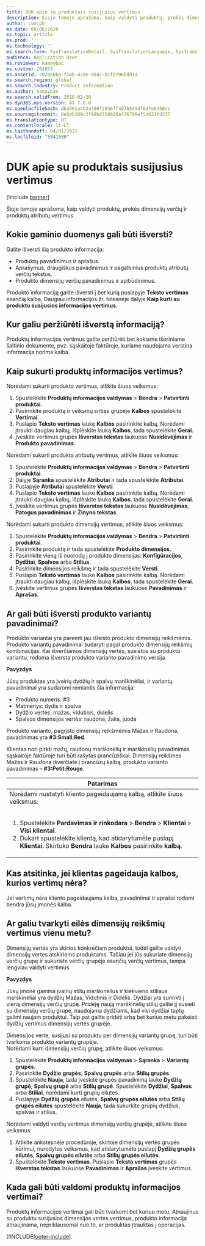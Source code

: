 ```yaml
---
title: DUK apie su produktais susijusius vertimus
description: Šioje temoje aprašoma, kaip valdyti produktų, prekės dimensijų verčių ir produktų atributų vertimus.
author: cvocph
ms.date: 08/06/2020
ms.topic: article
ms.prod: ''
ms.technology: ''
ms.search.form: SysTranslationDetail, SysTranslationLanguage, SysTranslationList, EcoResProductListPage, EcoResProductVariants, EcoResProductDetailsExtended, EcoResProductCreate, EcoResProductDetails, RetailSizeGroupTable, RetailStyleGroupTable, RetailColorGroupTable, PCTranslationLanguageLookup, EcoResProductCategory
audience: Application User
ms.reviewer: kamaybac
ms.custom: 201853
ms.assetid: c0286bba-f54b-42de-904c-81fd796bdd1d
ms.search.region: global
ms.search.industry: Product information
ms.author: kamaybac
ms.search.validFrom: 2016-02-28
ms.dyn365.ops.version: AX 7.0.0
ms.openlocfilehash: dba501acb3a360f2936ff407b549df6d7eb358ce
ms.sourcegitcommit: 0e8db169c3f90bd750826af76709ef5d621fd377
ms.translationtype: HT
ms.contentlocale: lt-LT
ms.lasthandoff: 04/01/2021
ms.locfileid: "5841580"
---
```

# <a name="product-related-translations-faq"></a>DUK apie su produktais susijusius vertimus

[!include [banner](../includes/banner.md)]

Šioje temoje aprašoma, kaip valdyti produktų, prekės dimensijų verčių ir produktų atributų vertimus. 

<a name="what-product-related-data-can-be-translated"></a>Kokie gaminio duomenys gali būti išversti?
--------------------------------------------

Galite išversti šią produkto informacija:
-   Produktų pavadinimus ir aprašus.
-   Aprašymus, draugiškus pavadinimus ir pagalbinius produktų atributų verčių tekstus.
-   Produkto dimensijų verčių pavadinimus ir apibūdinimus.

Produkto informaciją galite išversti į bet kurią puslapyje **Teksto vertimas** esančią kalbą. Daugiau informacijos žr. tolesnėje dalyje **Kaip kurti su produktu susijusios informacijos vertimus**.

## <a name="where-can-i-view-the-translated-information"></a>Kur galiu peržiūrėti išverstą informaciją?
Produktų informacijos vertimus galite peržiūrėti bet kokiame išoriniame šaltinio dokumente, pvz. sąskaitoje faktūroje, kuriame naudojama verstina informacija norima kalba.

## <a name="how-do-i-create-translations-for-product-related-information"></a>Kaip sukurti produktų informacijos vertimus?
Norėdami sukurti produkto vertimus, atlikite šiuos veiksmus:
1.  Spustelėkite **Produktų informacijos valdymas** &gt; **Bendra** &gt; **Patvirtinti produktai**.
2.  Pasirinkite produktą ir veiksmų srities grupėje **Kalbos** spustelėkite **Vertimai**.
3.  Puslapio **Teksto vertimas** lauke **Kalbos** pasirinkite kalbą. Norėdami įtraukti daugiau kalbų, išplėskite lauką **Kalbos**, tada spustelėkite **Gerai**.
4.  Įveskite vertimus grupės **Išverstas tekstas** laukuose **Nusidėvėjimas** ir **Produkto pavadinimas**.

Norėdami sukurti produkto atributų vertimus, atlikite šiuos veiksmus:
1.  Spustelėkite **Produktų informacijos valdymas** &gt; **Bendra** &gt; **Patvirtinti produktai**.
2.  Dalyje **Sąranka** spustelėkite **Atributai** ir tada spustelėkite **Atributai**.
3.  Puslapyje **Atributai** spustelėkite **Versti**.
4.  Puslapio **Teksto vertimas** lauke **Kalbos** pasirinkite kalbą. Norėdami įtraukti daugiau kalbų, išplėskite lauką **Kalbos**, tada spustelėkite **Gerai**.
5.  Įveskite vertimus grupės **Išverstas tekstas** laukuose **Nusidėvėjimas**, **Patogus pavadinimas** ir **Žinyno tekstas**.

Norėdami sukurti produkto dimensijų vertimus, atlikite šiuos veiksmus:
1.  Spustelėkite **Produktų informacijos valdymas** &gt; **Bendra** &gt; **Patvirtinti produktai**.
2.  Pasirinkite produktą ir tada spustelėkite **Produkto dimensijos**.
3.  Pasirinkite vieną iš nuorodų į produkto dimensijas: **Konfigūracijos**, **Dydžiai**, **Spalvos** arba **Stilius**.
4.  Pasirinkite dimensijos reikšmę ir tada spustelėkite **Versti**.
5.  Puslapio **Teksto vertimas** lauke **Kalbos** pasirinkite kalbą. Norėdami įtraukti daugiau kalbų, išplėskite lauką **Kalbos**, tada spustelėkite **Gerai**.
6.  Įveskite vertimus grupės **Išverstas tekstas** laukuose **Pavadinimas** ir **Aprašas**.

## <a name="can-the-names-of-product-variants-be-translated"></a>Ar gali būti išversti produkto variantų pavadinimai?
Produkto variantai yra paremti jau išleisto produkto dimensijų reikšmėmis. Produkto variantų pavadinimai sudaryti pagal produkto dimensijų reikšmių kombinacijas. Kai išverčiamos dimensijų vertės, susietos su produkto variantu, rodoma išversta produkto varianto pavadinimo versija.  

**Pavyzdys**  

Jūsų produktas yra įvairių dydžių ir spalvų marškinėliai, ir variantų pavadinimai yra sudaromi remiantis šia informacija:
-   Produkto numeris: \#3
-   Matmenys: dydis ir spalva
-   Dydžio vertės: mažas, vidutinis, didelis
-   Spalvos dimensijos vertės: raudona, žalia, juoda

Produkto varianto, pagrįsto dimensijų reikšmėmis Mažas ir Raudona, pavadinimas yra **\#3:Small:Red**.  

Klientas nori pirkti mažų, raudonų marškinėlių ir marškinėlių pavadinimas sąskaitoje faktūroje turi būti rašytas prancūziškai. Dimensijų reikšmes Mažas ir Raudona išverčiate į prancūzų kalbą, produkto varianto pavadinimas – **\#3:Petit:Rouge**.
<table>
<colgroup>
<col width="100%" />
</colgroup>
<thead>
<tr class="header">
<th><strong>Patarimas</strong></th>
</tr>
</thead>
<tbody>
<tr class="odd">
<td>Norėdami nustatyti kliento pageidaujamą kalbą, atlikite šiuos veiksmus:
<ol><br/><li>Spustelėkite <strong>Pardavimas ir rinkodara</strong> &gt; <strong>Bendra</strong> &gt; <strong>Klientai</strong> &gt; <strong>Visi</strong> <strong>klientai</strong>.</li>
<li>Dukart spustelėkite klientą, kad atidarytumėte puslapį <strong>Klientai</strong>. Skirtuko <strong>Bendra</strong> lauke <strong>Kalbos</strong> pasirinkite <strong>kalbą</strong>.</li>
</ol></td>
</tr>
</tbody>
</table>

## <a name="what-happens-if-a-customer-has-a-preferred-language-for-which-no-translations-are-available"></a>Kas atsitinka, jei klientas pageidauja kalbos, kurios vertimų nėra?
Jei vertimų nėra kliento pageidaujama kalba, pavadinimai ir aprašai rodomi bendra jūsų įmonės kalba.

## <a name="can-i-manage-translations-for-a-series-of-dimension-values-at-the-same-time"></a>Ar galiu tvarkyti eilės dimensijų reikšmių vertimus vienu metu?
Dimensijų vertės yra skirtos konkrečiam produktui, todėl galite valdyti dimensijų vertes atskiriems produktams. Tačiau jei jūs sukuriate dimensijų verčių grupę ir sukuriate verčių grupėje esančių verčių vertimus, tampa lengviau valdyti vertimus.   

**Pavyzdys**  

Jūsų įmonė gamina įvairių stilių marškinėlius ir kiekvieno stiliaus marškinėliai yra dydžių Mažas, Vidutinis ir Didelis. Dydžiai yra surinkti į vieną dimensijų verčių grupę. Pridėję naują marškinėlių stilių galite jį susieti su dimensijų verčių grupe, naudojama dydžiams, kad visi dydžiai taptų galimi naujam produktui. Taip pat galite pridėti arba bet kuriuo metu pakeisti dydžių vertimus dimensijų vertės grupėje.  

Dimensijos vertė, susijusi su produktu per dimensijų variantų grupę, turi būti tvarkoma produkto variantų grupėje.   
Norėdami kurti dimensijų verčių grupę, atlikite šiuos veiksmus:
1.  Spustelėkite **Produktų informacijos valdymas** &gt; **Sąranka** &gt; **Variantų grupės**.
2.  Pasirinkite **Dydžio** **grupės**, **Spalvų grupės** arba **Stilių grupės**.
3.  Spustelėkite **Nauja**, tada įveskite grupės pavadinimą lauke **Dydžių** **grupė**, **Spalvų grupė** arba **Stilių grupė**. Spustelėkite **Dydžiai**, **Spalvos** arba **Stiliai**, norėdami kurti grupių eilutes.
4.  Puslapyje **Dydžių** **grupės** eilutės, **Spalvų** **grupės** **eilutės** arba **Stilių grupės eilutės** spustelėkite **Nauja**, tada sukurkite grupių dydžius, spalvas ir stilius.

Norėdami valdyti verčių vertimus dimensijų verčių grupėje, atlikite šiuos veiksmus:
1.  Atlikite ankstesnėje procedūroje, skirtoje dimensijų vertės grupės kūrimui, nurodytus veiksmus, kad atidarytumėte puslapį **Dydžių grupės eilutės**, **Spalvų grupės eilutės** arba **Stilių grupės eilutės**.
2.  Spustelėkite **Teksto vertimas**. Puslapio **Teksto vertimas** grupės **Išverstas tekstas** laukuose **Pavadinimas** ir **Aprašas** įveskite vertimus.

## <a name="when-can-translations-of-product-related-information-be-managed"></a>Kada gali būti valdomi produktų informacijos vertimai?
Produktų informacijos vertimai gali būti tvarkomi bet kuriuo metu. Atnaujinus su produktu susijusios dimensijos vertės vertimus, produkto informacija atnaujinama, nepriklausomai nuo to, ar produktas įtrauktas į operacijas.







[!INCLUDE[footer-include](../../includes/footer-banner.md)]